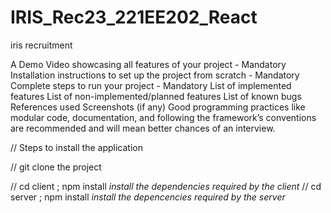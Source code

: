 # IRIS_Rec23_221EE202_React
iris recruitment


A Demo Video showcasing all features of your project - Mandatory
Installation instructions to set up the project from scratch - Mandatory
Complete steps to run your project - Mandatory
List of implemented features
List of non-implemented/planned features
List of known bugs
References used
Screenshots (if any)
Good programming practices like modular code, documentation, and following the framework’s conventions are recommended and will mean better chances of an interview.




//   Steps to install the application

//   git clone the project 

//   cd client ; npm install     *install the dependencies required by the client*
//   cd server ; npm install     *install the depencencies required by the server*


